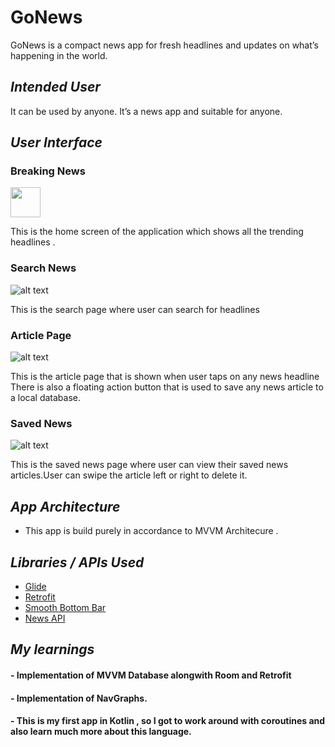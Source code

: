 # **GoNews**

GoNews is a compact news app for fresh headlines and updates on what’s happening in the world.

## _Intended User_
It can be used by anyone. It’s a news app and suitable for anyone.


## _User Interface_ 
### Breaking News 
<img src="https://github.com/anubhav811/Go-News/blob/master/images/breaking_news.png" width="48">

This is the home screen of the application which shows all the trending headlines . 

### Search News
![alt text](https://github.com/anubhav811/Go-News/blob/master/images/search_news.png)

This is the search page where user can search for headlines 

### Article Page
![alt text](https://github.com/anubhav811/Go-News/blob/master/images/article.png)

This is the article page that is shown when user taps on any news headline
There is also a floating action button that is used to save any news article to a local database.

### Saved News
![alt text](https://github.com/anubhav811/Go-News/blob/master/images/saved_news.png)

This is the saved news page where user can view their saved news articles.User can swipe the article left or right to delete it.
## _App Architecture_

- This app is build purely in accordance to MVVM Architecure . 

## _Libraries / APIs Used_ 

- [Glide](https://github.com/bumptech/glide)
- [Retrofit](https://square.github.io/retrofit/)
- [Smooth Bottom Bar](https://github.com/ibrahimsn98/SmoothBottomBar)
- [News API](https://newsapi.org/)

## _My learnings_

#### - Implementation of MVVM Database alongwith Room and Retrofit 
#### - Implementation of NavGraphs.
#### - This is my first app in Kotlin , so I got to work around with coroutines and also learn much more about this language.

